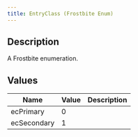 ```yaml
---
title: EntryClass (Frostbite Enum)
---
```

## Description

A Frostbite enumeration.

## Values

| Name        | Value | Description |
| ----------- | ----- | ----------- |
| ecPrimary   | 0     |             |
| ecSecondary | 1     |             |
